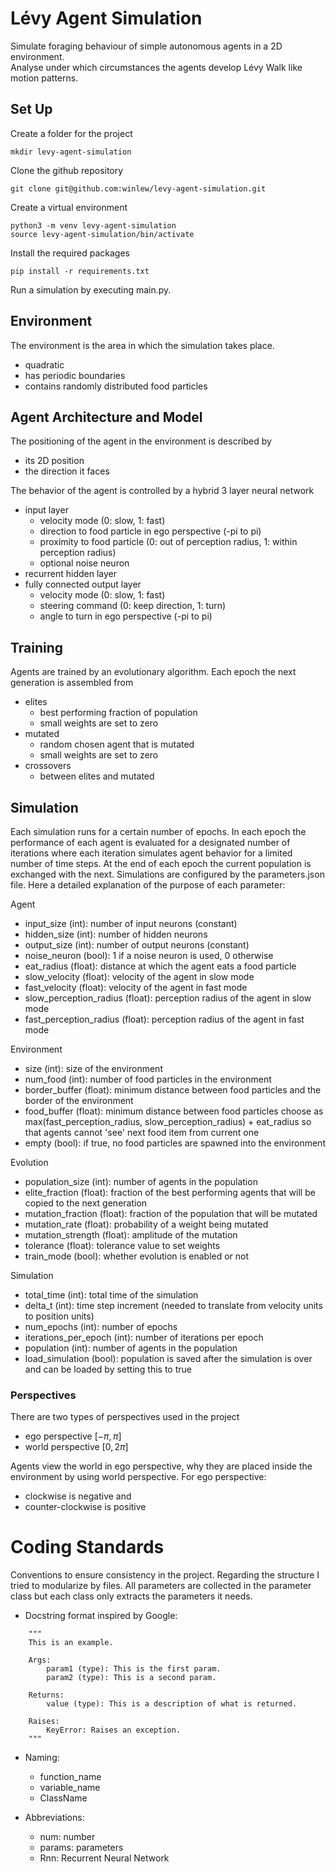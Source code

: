 # Lévy Agent Simulation
Simulate foraging behaviour of simple autonomous agents in a 2D environment. \
Analyse under which circumstances the agents develop Lévy Walk like motion patterns.

## Set Up
Create a folder for the project

```mkdir levy-agent-simulation```

Clone the github repository

```git clone git@github.com:winlew/levy-agent-simulation.git```

Create a virtual environment 

```python3 -m venv levy-agent-simulation```\
```source levy-agent-simulation/bin/activate```

Install the required packages

```pip install -r requirements.txt```

Run a simulation by executing main.py.

## Environment
The environment is the area in which the simulation takes place.
- quadratic
- has periodic boundaries
- contains randomly distributed food particles

## Agent Architecture and Model
The positioning of the agent in the environment is described by
- its 2D position
- the direction it faces

The behavior of the agent is controlled by a hybrid 3 layer neural network
- input layer
  - velocity mode (0: slow, 1: fast)
  - direction to food particle in ego perspective (-pi to pi)
  - proximity to food particle (0: out of perception radius, 1: within perception radius)
  - optional noise neuron
- recurrent hidden layer
- fully connected output layer
  - velocity mode (0: slow, 1: fast)
  - steering command (0: keep direction, 1: turn)
  - angle to turn in ego perspective (-pi to pi)

## Training
Agents are trained by an evolutionary algorithm. Each epoch the next generation is assembled from
- elites
  - best performing fraction of population
  - small weights are set to zero
- mutated
  - random chosen agent that is mutated
  - small weights are set to zero
- crossovers
  - between elites and mutated

## Simulation
Each simulation runs for a certain number of epochs.
In each epoch the performance of each agent is evaluated for a designated number of iterations where each iteration simulates agent behavior for a limited number of time steps.
At the end of each epoch the current population is exchanged with the next.
Simulations are configured by the parameters.json file. Here a detailed explanation of the purpose of each parameter:

Agent 
- input_size (int): number of input neurons (constant)
- hidden_size (int): number of hidden neurons 
- output_size (int): number of output neurons (constant)
- noise_neuron (bool): 1 if a noise neuron is used, 0 otherwise
- eat_radius (float): distance at which the agent eats a food particle
- slow_velocity (float): velocity of the agent in slow mode
- fast_velocity (float): velocity of the agent in fast mode
- slow_perception_radius (float): perception radius of the agent in slow mode
- fast_perception_radius (float): perception radius of the agent in fast mode

Environment 
- size (int): size of the environment
- num_food (int): number of food particles in the environment
- border_buffer (float): minimum distance between food particles and the border of the environment
- food_buffer (float): minimum distance between food particles choose as max(fast_perception_radius, slow_perception_radius) + eat_radius so that agents cannot 'see' next food item from current one 
- empty (bool): if true, no food particles are spawned into the environment

Evolution
- population_size (int): number of agents in the population
- elite_fraction (float): fraction of the best performing agents that will be copied to the next generation
- mutation_fraction (float): fraction of the population that will be mutated
- mutation_rate (float): probability of a weight being mutated
- mutation_strength (float): amplitude of the mutation
- tolerance (float): tolerance value to set weights
- train_mode (bool): whether evolution is enabled or not

Simulation
- total_time (int): total time of the simulation
- delta_t (int): time step increment (needed to translate from velocity units to position units)
- num_epochs (int): number of epochs
- iterations_per_epoch (int): number of iterations per epoch
- population (int): number of agents in the population
- load_simulation (bool): population is saved after the simulation is over and can be loaded by setting this to true

### Perspectives
There are two types of perspectives used in the project
- ego perspective $[-\pi, \pi]$
- world perspective $[0, 2\pi]$
  
Agents view the world in ego perspective, why they are placed inside the environment by using world perspective.
For ego perspective:
- clockwise is negative and
- counter-clockwise is positive

# Coding Standards
Conventions to ensure consistency in the project. 
Regarding the structure I tried to modularize by files. All parameters are collected in the parameter class but each class only extracts the parameters it needs.
- Docstring format inspired by Google:

```
    """
    This is an example.

    Args:
        param1 (type): This is the first param.
        param2 (type): This is a second param.

    Returns:
        value (type): This is a description of what is returned.

    Raises:
        KeyError: Raises an exception.
    """
```

- Naming:
  - function_name
  - variable_name
  - ClassName

- Abbreviations:
  - num: number
  - params: parameters
  - Rnn: Recurrent Neural Network